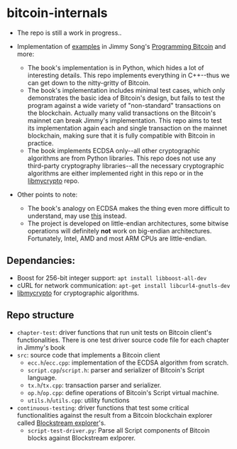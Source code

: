 # bitcoin-internals

* The repo is still a work in progress..

* Implementation of [examples](https://github.com/jimmysong/programmingbitcoin) 
in Jimmy Song's [Programming Bitcoin](https://www.oreilly.com/library/view/programming-bitcoin/9781492031482/) and more:
  * The book's implementation is in Python, which hides a lot of interesting details. This repo implements
    everything in C++--thus we can get down to the nitty-gritty of Bitcoin.
  * The book's implementation includes minimal test cases, which only demonstrates the basic idea of Bitcoin's design,
  but fails to test the program against a wide variety of "non-standard" transactions on the blockchain. Actually
  many valid transactions on the Bitcoin's mainnet can break Jimmy's implementation. This repo aims to test its
  implementation again each and single transaction on the mainnet blockchain, making sure that it is fully compatible
  with Bitcoin in practice.
  * The book implements ECDSA only--all other cryptographic algorithms are from Python libraries. This repo does not
  use any third-party cryptography libraries--all the necessary cryptographic algorithms are either implemented right
  in this repo or in the [libmycrypto](https://github.com/alex-lt-kong/libmycrypto) repo.

* Other points to note:
  * The book's analogy on ECDSA makes the thing even more difficult to understand, may use
  [this](https://cryptobook.nakov.com/digital-signatures/ecdsa-sign-verify-messages) instead.
  * The project is developed on little-endian architectures, some bitwise operations will definitely **not** work on big-endian architectures.
  Fortunately, Intel, AMD and most ARM CPUs are little-endian.

## Dependancies:

* Boost for 256-bit integer support: `apt install libboost-all-dev` 
* cURL for network communication: `apt-get install libcurl4-gnutls-dev`
* [libmycrypto](https://github.com/alex-lt-kong/libmycrypto) for cryptographic algorithms.

## Repo structure

* `chapter-test`: driver functions that run unit tests on Bitcoin client's functionalities. There is one test driver source code file
for each chapter in Jimmy's book
* `src`: source code that implements a Bitcoin client
  * `ecc.h`/`ecc.cpp`: implementation of the ECDSA algorithm from scratch.
  * `script.cpp`/`script.h`: parser and serializer of Bitcoin's Script language.
  * `tx.h`/`tx.cpp`: transaction parser and serializer.
  * `op.h`/`op.cpp`: define operations of Bitcoin's Script virtual machine.
  * `utils.h`/`utils.cpp`: utility functions
* `continuous-testing`: driver functions that test some critical functionalities
against the result from a Bitcoin blockchain explorer called
[Blockstream explorer](https://blockstream.info)'s.
  * `script-test-driver.py`: Parse all Script components of Bitcoin blocks
  against Blockstream exlporer.

